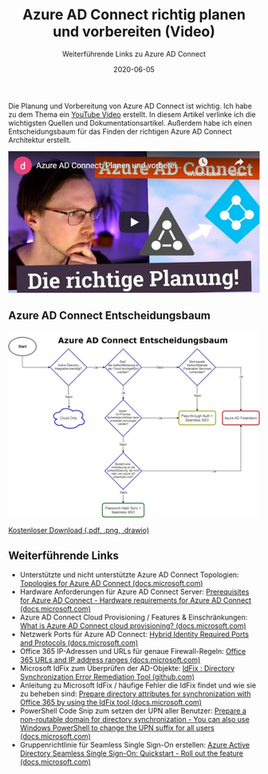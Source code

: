 ﻿---
aliases:
    - azure-ad-connect-video
slug: Azure-AD-Connect-Video
title: "Azure AD Connect richtig planen und vorbereiten (Video)"
subtitle: Weiterführende Links zu Azure AD Connect
date: 2020-06-05
tags:
    [
        azuread,
        activedirectory,
        azureadconnect,
        microsoft365,
        office365,
        hybrid,
        hybrididentity
    ]
---

Die Planung und Vorbereitung von Azure AD Connect ist wichtig. Ich habe zu dem Thema ein [YouTube Video](https://www.youtube.com/watch?v=_feF0VPL2Ps) erstellt. In diesem Artikel verlinke ich die wichtigsten Quellen und Dokumentationsartikel. Außerdem habe ich einen Entscheidungsbaum für das Finden der richtigen Azure AD Connect Architektur erstellt.

[![Azure AD Connect: Planen und vorbereiten (YouTube)](/images/2020/2020-06-06_AzureADConnect-YT-Thumbnail.png "Azure AD Connect: Planen und vorbereiten (YouTube)")](https://www.youtube.com/watch?v=_feF0VPL2Ps)

## Azure AD Connect Entscheidungsbaum

[![Azure AD Connect Entscheidungsbaum (kostenloser Download)](/images/2020/2020-06-05_Azure_AD_Connect_Entscheidungsbaum.jpg "Azure AD Connect Entscheidungsbaum (kostenloser Download)")](https://data.diecknet.de/dl/2020-06-05/Azure_AD_Connect_Entscheidungsbaum.zip)

[Kostenloser Download (.pdf, .png, .drawio)](https://data.diecknet.de/dl/2020-06-05/Azure_AD_Connect_Entscheidungsbaum.zip)

## Weiterführende Links

-   Unterstützte und nicht unterstützte Azure AD Connect Topologien: [Topologies for Azure AD Connect (docs.microsoft.com)](https://docs.microsoft.com/en-us/azure/active-directory/hybrid/plan-connect-topologies)
-   Hardware Anforderungen für Azure AD Connect Server: [Prerequisites for Azure AD Connect - Hardware requirements for Azure AD Connect (docs.microsoft.com)](https://docs.microsoft.com/en-us/azure/active-directory/hybrid/how-to-connect-install-prerequisites#hardware-requirements-for-azure-ad-connect)
-   Azure AD Connect Cloud Provisioning / Features & Einschränkungen: [What is Azure AD Connect cloud provisioning? (docs.microsoft.com)](https://docs.microsoft.com/en-us/azure/active-directory/cloud-provisioning/what-is-cloud-provisioning)
-   Netzwerk Ports für Azure AD Connect: [Hybrid Identity Required Ports and Protocols (docs.microsoft.com)](https://docs.microsoft.com/en-us/azure/active-directory/hybrid/reference-connect-ports)
-   Office 365 IP-Adressen und URLs für genaue Firewall-Regeln: [Office 365 URLs and IP address ranges (docs.microsoft.com)](https://docs.microsoft.com/en-us/office365/enterprise/urls-and-ip-address-ranges)
-   Microsoft IdFix zum Überprüfen der AD-Objekte: [IdFix : Directory Synchronization Error Remediation Tool (github.com)](https://github.com/microsoft/idfix)
-   Anleitung zu Microsoft IdFix / häufige Fehler die IdFix findet und wie sie zu beheben sind: [Prepare directory attributes for synchronization with Office 365 by using the IdFix tool (docs.microsoft.com)](https://docs.microsoft.com/en-us/office365/enterprise/prepare-directory-attributes-for-synch-with-idfix)
-   PowerShell Code Snip zum setzen der UPN aller Benutzer: [Prepare a non-routable domain for directory synchronization - You can also use Windows PowerShell to change the UPN suffix for all users (docs.microsoft.com)](https://docs.microsoft.com/en-us/office365/enterprise/prepare-a-non-routable-domain-for-directory-synchronization#you-can-also-use-windows-powershell-to-change-the-upn-suffix-for-all-users)
-   Gruppenrichtlinie für Seamless Single Sign-On erstellen: [Azure Active Directory Seamless Single Sign-On: Quickstart - Roll out the feature (docs.microsoft.com)](https://docs.microsoft.com/en-us/azure/active-directory/hybrid/how-to-connect-sso-quick-start#step-3-roll-out-the-feature)
